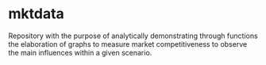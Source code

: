 # mktdata
Repository with the purpose of analytically demonstrating through functions the elaboration of graphs to measure market competitiveness to observe the main influences within a given scenario.
